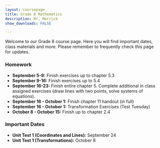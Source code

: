 ```yaml
---
layout: coursepage
title: Grade 8 Mathematics
description: Mr. Merrick 
show_downloads: FALSE

---
```


<!--- ### MATH 20-1 SECTION  ### --->
Welcome to our Grade 8 course page. Here you will find important dates, class materials and more. Please remember to frequently check this page for updates. 

<!--- To access the schoology page use this code: HRGC-TB6H-K38HK. ---> 

### Homework
* **September 5-9:** Finish exercises up to chapter 5.3
* **September 9-16:** Finish exercises up to 5.4
* **September 16-23:** Finish entire chapter 5. Complete additional in class assigned exercises (draw lines with two points, solve systems of equations).
* **September 16 - October 1:** Finish chapter 11 handout (in full) 
* **September 16 - October 1:** Transformation Exercises (Test Tuesday)
* **October 8 - October 15:** Finish up to chapter 2.4 
    
### Important Dates 
* **Unit Test 1 (Coordinates and Lines):** September 24
* **Unit Test 1 (Transformations):** October 8





